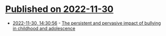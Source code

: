 # [Published on 2022-11-30](index.md)

* [2022-11-30, 14:30:56](https://news.ycombinator.com/item?id=33801213) - [The persistent and pervasive impact of bullying in childhood and adolescence](https://www.ncbi.nlm.nih.gov/pmc/articles/PMC6542665/)
